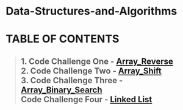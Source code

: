# Data-Structures-and-Algorithms

# TABLE OF CONTENTS
> ## 1. Code Challenge One - [Array_Reverse](https://github.com/kochsj/python-data-structures-and-algorithms/tree/master/challenges/array_reverse)<br>2. Code Challenge Two - [Array_Shift](https://github.com/kochsj/python-data-structures-and-algorithms/tree/master/challenges/array_shift)<br>3. Code Challenge Three - [Array_Binary_Search](https://github.com/kochsj/python-data-structures-and-algorithms/tree/master/challenges/array_binary_search)<br>Code Challenge Four - [Linked List](https://github.com/kochsj/python-data-structures-and-algorithms/tree/master/Data-Structures/linked_list)
